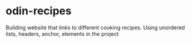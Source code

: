 # odin-recipes
Building website that links to different cooking recipes. 
Using unordered lists, headers, anchor, elements in the project